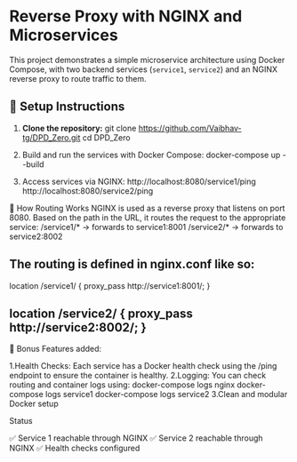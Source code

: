 # Reverse Proxy with NGINX and Microservices
This project demonstrates a simple microservice architecture using Docker Compose, with two backend services (`service1`, `service2`) and an NGINX reverse proxy to route traffic to them.

## 🚀 Setup Instructions

1. **Clone the repository:**
git clone https://github.com/Vaibhav-tg/DPD_Zero.git
cd DPD_Zero

2. Build and run the services with Docker Compose:
    docker-compose up --build

3. Access services via NGINX:
    http://localhost:8080/service1/ping
    http://localhost:8080/service2/ping

🔁 How Routing Works
NGINX is used as a reverse proxy that listens on port 8080. Based on the path in the URL, it routes the request to the appropriate service:
      /service1/* → forwards to service1:8001
      /service2/* → forwards to service2:8002

The routing is defined in nginx.conf like so:
------
location /service1/ {
    proxy_pass http://service1:8001/;
}

location /service2/ {
    proxy_pass http://service2:8002/;
}
-------

🎁 Bonus Features added:

1.Health Checks: Each service has a Docker health check using the /ping endpoint to ensure the container is healthy.
2.Logging: You can check routing and container logs using:
      docker-compose logs nginx
      docker-compose logs service1
      docker-compose logs service2
3.Clean and modular Docker setup

Status

 ✅ Service 1 reachable through NGINX
 ✅ Service 2 reachable through NGINX
 ✅ Health checks configured
